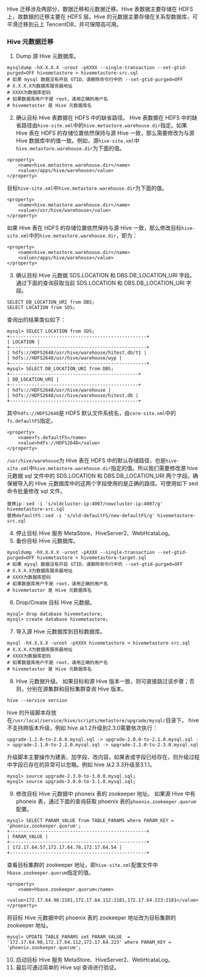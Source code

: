 Hive 迁移涉及两部分，数据迁移和元数据迁移。Hive 表数据主要存储在 HDFS 上，故数据的迁移主要在 HDFS 层。Hive 的元数据主要存储在关系型数据库，可平滑迁移到云上 TencentDB，并可保障高可用。

### Hive 元数据迁移
1. Dump 源 Hive 元数据库。
```
mysqldump -hX.X.X.X -uroot -pXXXX --single-transaction --set-gtid-purged=OFF hivemetastore > hivemetastore-src.sql  
# 如果 mysql 数据没有开启 GTID，请删除命令行中的 --set-gtid-purged=OFF  
# X.X.X.X为数据库服务器地址  
# XXXX为数据库密码  
# 如果数据库用户不是 root，请用正确的用户名  
# hivemetastor 是 Hive 元数据库名 
```
2. 确认目标 Hive 表数据在 HDFS 中的缺省路径。
Hive 表数据在 HDFS 中的缺省路径由`hive-site.xml`中的`hive.metastore.warehouse.dir`指定。如果 Hive 表在 HDFS 的存储位置依然保持与源 Hive 一致，那么需要修改为与源 Hive 数据库中的值一致。例如，源`hive-site.xml`中`hive.metastore.warehouse.dir`为下面的值。
```
<property>  
    <name>hive.metastore.warehouse.dir</name>  
    <value>/apps/hive/warehouse</value>  
</property>  
```
目标`hive-site.xml`中`hive.metastore.warehouse.dir`为下面的值。
```
<property>  
    <name>hive.metastore.warehouse.dir</name>  
    <value>/usr/hive/warehouse</value>  
</property>  
```
如果 Hive 表在 HDFS 的存储位置依然保持与源 Hive 一致，那么修改目标`hive-site.xml`中的`hive.metastore.warehouse.dir`，即为：
```
<property>  
    <name>hive.metastore.warehouse.dir</name>  
    <value>/apps/hive/warehouse</value>  
</property>  
```
3. 确认目标 Hive 元数据 SDS.LOCATION 和 DBS.DB_LOCATION_URI 字段。
通过下面的查询获取当前 SDS.LOCATION 和 DBS.DB_LOCATION_URI 字段。
```
SELECT DB_LOCATION_URI from DBS;  
SELECT LOCATION from SDS; 
```
查询出的结果类似如下：
```
mysql> SELECT LOCATION from SDS;  
+--------------------------------------------------+  
| LOCATION |  
+--------------------------------------------------+  
| hdfs://HDFS2648/usr/hive/warehouse/hitest.db/t1 |  
| hdfs://HDFS2648/usr/hive/warehouse/wyp |  
+--------------------------------------------------+  
mysql> SELECT DB_LOCATION_URI from DBS;  
+-----------------------------------------------+  
| DB_LOCATION_URI |  
+-----------------------------------------------+  
| hdfs://HDFS2648/usr/hive/warehouse |  
| hdfs://HDFS2648/usr/hive/warehouse/hitest.db |  
+-----------------------------------------------+ 
```
其中`hdfs://HDFS2648`是 HDFS 默认文件系统名，由`core-site.xml`中的`fs.defaultFS`指定。
```
<property>  
    <name>fs.defaultFS</name>  
    <value>hdfs://HDFS2648</value>  
</property> 
```
`/usr/hive/warehouse`为 Hive 表在 HDFS 中的默认存储路径，也是`hive-site.xml`中`hive.metastore.warehouse.dir`指定的值。所以我们需要修改源 hive 元数据 sql 文件中的 SDS.LOCATION 和 DBS.DB_LOCATION_URI 两个字段。确保被导入的 Hive 元数据库中的这两个字段使用的是正确的路径。可使用如下 sed 命令批量修改 sql 文件。
```
替换ip：sed -i 's/oldcluster-ip:4007/newcluster-ip:4007/g' hivemetastore-src.sql  
替换defaultFS：sed -i 's/old-defaultFS/new-defaultFS/g' hivemetastore-src.sql  
```
4. 停止目标 Hive 服务 MetaStore、HiveServer2、WebHcataLog。
5. 备份目标 Hive 元数据库。
```
mysqldump -hX.X.X.X -uroot -pXXXX --single-transaction --set-gtid-purged=OFF hivemetastore > hivemetastore-target.sql  
# 如果 mysql 数据没有开启 GTID，请删除命令行中的 --set-gtid-purged=OFF  
# X.X.X.X为数据库服务器地址  
# XXXX为数据库密码  
# 如果数据库用户不是 root，请用正确的用户名  
# hivemetastor 是 Hive 元数据库名 
```
6. Drop/Create 目标 Hive 元数据。
```
mysql> drop database hivemetastore;  
mysql> create database hivemetastore; 
```
7. 导入源 Hive 元数据库到目标数据库。
```
mysql -hX.X.X.X -uroot -pXXXX hivemetastore < hivemetastore-src.sql  
# X.X.X.X为数据库服务器地址  
# XXXX为数据库密码  
# 如果数据库用户不是 root，请用正确的用户名  
# hivemetastor 是 Hive 元数据库名 
```
8. Hive 元数据升级。
如果目标和源 Hive 版本一致，则可直接跳过该步骤；否则，分别在源集群和目标集群查询 Hive 版本。
```
hive --service version 
```
hive 的升级脚本存放在`/usr/local/service/hive/scripts/metastore/upgrade/mysql/`目录下。
hive 不支持跨版本升级，例如 hive 从1.2升级到2.3.0需要依次执行：
```
upgrade-1.2.0-to-2.0.0.mysql.sql -> upgrade-2.0.0-to-2.1.0.mysql.sql -> upgrade-2.1.0-to-2.2.0.mysql.sql -> upgrade-2.2.0-to-2.3.0.mysql.sql
```
升级脚本主要操作为建表、加字段、改内容。如果表或字段已经存在，则升级过程中字段已存在的异常可以忽略。例如 hive 从2.3.3升级至3.1.1。
```
mysql> source upgrade-2.3.0-to-3.0.0.mysql.sql;  
mysql> source upgrade-3.0.0-to-3.1.0.mysql.sql;  
```
9. 修改目标 Hive 元数据中 phoneix 表的 zookeeper 地址。
如果源 Hive 中有 phoneix 表，通过下面的查询获取 phoenix 表的`phoenix.zookeeper.quorum`配置。
```
mysql> SELECT PARAM_VALUE from TABLE_PARAMS where PARAM_KEY = 'phoenix.zookeeper.quorum';  
+--------------------------------------------------+    
| PARAM_VALUE |    
+--------------------------------------------------+    
| 172.17.64.57,172.17.64.78,172.17.64.54 |     
+--------------------------------------------------+  
```
查看目标集群的 zookeeper 地址，即`hive-site.xml`配置文件中`hbase.zookeeper.quorum`指定的值。
```
<property>  
    <name>hbase.zookeeper.quorum</name>  
    <value>172.17.64.98:2181,172.17.64.112:2181,172.17.64.223:2181</value>  
</property>  
```
将目标 Hive 元数据中的 phoenix 表的 zookeeper 地址改为目标集群的 zookeeper 地址。
```
mysql> UPDATE TABLE_PARAMS set PARAM_VALUE  = '172.17.64.98,172.17.64.112,172.17.64.223' where PARAM_KEY = 'phoenix.zookeeper.quorum';    
```
10. 启动目标 Hive 服务 MetaStore、HiveServer2、WebHcataLog。
11. 最后可通过简单的 Hive sql 查询进行验证。

 
